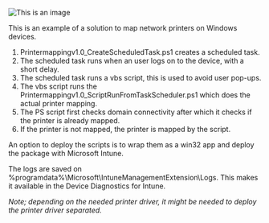 ![This is an image](https://www.inthecloud247.com/wp-content/uploads/2022/06/GitHub-PowerShell.png)

This is an example of a solution to map network printers on Windows devices.

1. Printermappingv1.0_CreateScheduledTask.ps1 creates a scheduled task.
2. The scheduled task runs when an user logs on to the device, with a short delay.
3. The scheduled task runs a vbs script, this is used to avoid user pop-ups.
4. The vbs script runs the  Printermappingv1.0_ScriptRunFromTaskScheduler.ps1 which does the actual printer mapping.
5. The PS script first checks domain connectivity after which it checks if the printer is already mapped.
6. If the printer is not mapped, the printer is mapped by the script.

An option to deploy the scripts is to wrap them as a win32 app and deploy the package with Microsoft Intune.

The logs are saved on %programdata%\Microsoft\IntuneManagementExtension\Logs. This makes it available in the Device Diagnostics for Intune.

*Note; depending on the needed printer driver, it might be needed to deploy the printer driver separated.*
